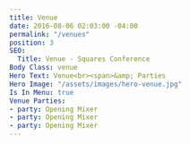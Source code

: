 ```yaml
---
title: Venue
date: 2016-08-06 02:03:00 -04:00
permalink: "/venues"
position: 3
SEO:
  Title: Venue - Squares Conference
Body Class: venue
Hero Text: Venue<br><span>&amp; Parties
Hero Image: "/assets/images/hero-venue.jpg"
Is In Menu: true
Venue Parties:
- party: Opening Mixer
- party: Opening Mixer
- party: Opening Mixer
---
```


